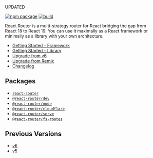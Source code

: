 UPDATED

[![npm package][npm-badge]][npm] [![build][build-badge]][build]

[npm-badge]: https://img.shields.io/npm/v/react-router-dom.svg
[npm]: https://www.npmjs.org/package/react-router-dom
[build-badge]: https://img.shields.io/github/actions/workflow/status/remix-run/react-router/test.yml?branch=dev&style=square
[build]: https://github.com/remix-run/react-router/actions/workflows/test.yml

React Router is a multi-strategy router for React bridging the gap from React 18 to React 19. You can use it maximally as a React framework or minimally as a library with your own architecture.

- [Getting Started - Framework](https://reactrouter.com/start/framework/installation)
- [Getting Started - Library](https://reactrouter.com/start/library/installation)
- [Upgrade from v6](https://reactrouter.com/upgrading/v6)
- [Upgrade from Remix](https://reactrouter.com/upgrading/remix)
- [Changelog](https://github.com/remix-run/react-router/blob/main/CHANGELOG.md)

## Packages

- [`react-router`](./packages/react-router)
- [`@react-router/dev`](./packages/react-router-dev)
- [`@react-router/node`](./packages/react-router-node)
- [`@react-router/cloudflare`](./packages/react-router-cloudflare)
- [`@react-router/serve`](./packages/react-router-serve)
- [`@react-router/fs-routes`](./packages/react-router-fs-routes)

## Previous Versions

- [v6](https://reactrouter.com/v6)
- [v5](https://v5.reactrouter.com/)
